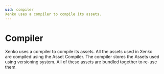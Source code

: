 ```yaml
---
uid: compiler
Xenko uses a compiler to compile its assets.
---
```


# Compiler

Xenko uses a compiler to compile its assets. All the assets used in Xenko are compiled using the Asset Compiler. The compiler stores the Assets used using versioning system. All of these assets are bundled together to re-use them.